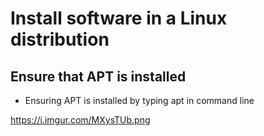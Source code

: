 <h1>Install software in a Linux distribution</h1>



<h2>Ensure that APT is installed</h2>

- Ensuring APT is installed by typing apt in command line

https://i.imgur.com/MXysTUb.png


